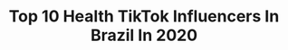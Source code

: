 ---
title: Top 10 Health TikTok Influencers In Brazil In 2020
description: >-
  Find top health TikTok influencers in Brazil in 2020. Most popular hashtags: #fitness #healthy #fy #health.
platform: TikTok
hits: 56
text_top: See the most popular TikTok accounts on inBeat.
text_bottom: inBeat has 56 TikTok influencers like this in Brazil for you to contact.
profiles:
  - username: "thais_health"
    fullname: >-
      THAIS R FIGUEIREDO
    bio: >-
      Personal Trainer - USP 🥇 Nutritionist 🍷 Best Trainer Instagram @thais_health
    location: "Brazil"
    followers: 164100
    engagement: 528
    commentsToLikes: 0.011419
    id: ckc8318q43o0y0j23dh3x7nlk
    verified: false
    hashtags: "#treinodeverdade, #treinoemcasa, #fitness, #emagrecimento"
  - username: "incondicionall"
    fullname: >-
      🍐
    bio: >-
      um poquinho de tudo que gosto um poquinho de mim
    location: "Brazil"
    followers: 110300
    engagement: 207
    commentsToLikes: 0.040495
    id: ckbf53lx2tu8e0j231a9ves31
    verified: false
    hashtags: "#gym, #emagrecimentocerto, #instagoog, #saudealimentar"
  - username: "vsco._aesthetic_._"
    fullname: >-
      Rotinas e receitas✨
    bio: >-
      Obrigado pelos 44k✨ Flopada 🇧🇷 🇮🇹
    location: "Brazil"
    followers: 46400
    engagement: 1920
    commentsToLikes: 0.016780
    id: ckb1329zdr8660j23aymam3a0
    verified: false
    hashtags: "#fy, #foryoupage, #aesthetic, #healthy"
  - username: "vivienandrade"
    fullname: >-
      Vivien Andrade
    bio: >-
      Follow me too on Instagram @vivienandrade Me siga tb no Instagram @vivienandrade
    location: "Brazil"
    followers: 56800
    engagement: 758
    commentsToLikes: 0.039911
    id: ck9gnt7xjy0a70j78fz465dg8
    verified: false
    hashtags: "#riodejaneiro, #workout, #makemefamous, #fortnite"
  - username: "vicenzo013official"
    fullname: >-
      Vicenzo Henrique
    bio: >-
      ➡️Emagrecimento 💪 ➡️COMIDA/RECEITA/TREINO 133kg🔓128kg🔓124kg🔐 🔥Meta:100Kg🔥
    location: "Brazil"
    followers: 22200
    engagement: 758
    commentsToLikes: 0.028820
    id: ckav7mcmmenqw0j23w41q2is9
    verified: false
    hashtags: "#fitness, #lifestyle, #healthy, #foodblogger"
  - username: "priscillapaderni"
    fullname: >-
      Pripaderni
    bio: >-
      Lifestyle - siga no Instagram @pripaderni
    location: "Brazil"
    followers: 129259
    engagement: 519
    commentsToLikes: 0.012137
    id: ck8vxll5prfkn0j78ufoegega
    verified: false
    hashtags: "#tiktoklover, #bomdia, #health, #invertidas"
  - username: "babibroska"
    fullname: >-
      BabiBroska
    bio: >-
      Ex Fat | Fitness Influencer | Malhe em Casa
    location: "Brazil"
    followers: 85479
    engagement: 347
    commentsToLikes: 0.011300
    id: ck930jvvsb4op0j78glbfb13u
    verified: false
    hashtags: "#tips, #show, #felizemcasa, #yoga"
  - username: "anderson_duarte43"
    fullname: >-
      Anderson Duarte
    bio: >-
      SEJA SEU PRÓPRIO INCENTIVO 🙋🏻‍♂️ Live de Segunda a sexta feira ás 22hs
    location: "Brazil"
    followers: 31100
    engagement: 3931
    commentsToLikes: 0.872423
    id: ckdnu5jxumot40j236pe5xi1g
    verified: false
    hashtags: "#dan, #daniel, #dublagem, #teixeirinhaemaryterezinha"
  - username: "derleynarciso"
    fullname: >-
      Vanderley Narciso
    bio: >-
      SEGUE QUE SIGO DE VOLTA❤
    location: "Brazil"
    followers: 5004
    engagement: 3145
    commentsToLikes: 0.082252
    id: cka0gdok93yg00i78fvs92v6e
    verified: false
    hashtags: "#negrobrasil, #dueto, #branco, #like"
  - username: "alessandra.ressam"
    fullname: >-
      alessandraressam_nut
    bio: >-
      Instagram 👆🏻 ✨Seja como o sol, tenha luz própria. ✨
    location: "Brazil"
    followers: 3247
    engagement: 856
    commentsToLikes: 0.171162
    id: cka8h9xwua1rm0i78jjmghyi0
    verified: false
    hashtags: "#viral, #comedy, #foryou, #humor"
---